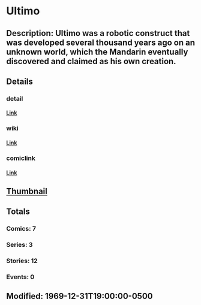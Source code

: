 # Ultimo
## Description: Ultimo was a robotic construct that was developed several thousand years ago on an unknown world, which the Mandarin eventually discovered and claimed as his own creation.
## Details
### detail
#### [Link](http://marvel.com/characters/2440/ultimo?utm_campaign=apiRef&utm_source=225578a89fc76f3d20fbffda5d17a88d)
### wiki
#### [Link](http://marvel.com/universe/Ultimo?utm_campaign=apiRef&utm_source=225578a89fc76f3d20fbffda5d17a88d)
### comiclink
#### [Link](http://marvel.com/comics/characters/1011311/ultimo?utm_campaign=apiRef&utm_source=225578a89fc76f3d20fbffda5d17a88d)
## [Thumbnail](http://i.annihil.us/u/prod/marvel/i/mg/5/50/4c002e5d2432b.jpg)
## Totals
### Comics: 7
### Series: 3
### Stories: 12
### Events: 0
## Modified: 1969-12-31T19:00:00-0500